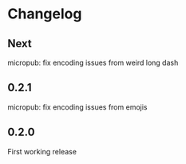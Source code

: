 # Changelog

## Next
micropub: fix encoding issues from weird long dash

## 0.2.1
micropub: fix encoding issues from emojis

## 0.2.0
First working release
